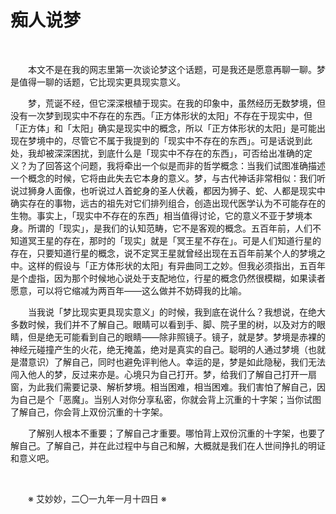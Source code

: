 # 痴人说梦

&emsp;&emsp;

&emsp;&emsp;本文不是在我的网志里第一次谈论梦这个话题，可是我还是愿意再聊一聊。梦是值得一聊的话题，它比现实更具现实意义。

&emsp;&emsp;梦，荒诞不经，但它深深根植于现实。在我的印象中，虽然经历无数梦境，但没有一次梦到现实中不存在的东西。「正方体形状的太阳」不存在于现实中，但「正方体」和「太阳」确实是现实中的概念，所以「正方体形状的太阳」是可能出现在梦境中的，尽管它不属于我提到的「现实中不存在的东西」。可是话说到此处，我却被深深困扰，到底什么是「现实中不存在的东西」，可否给出准确的定义？为了回答这个问题，我将牵出一个似是而非的哲学概念：当我们试图准确描述一个概念的时候，它将由此失去它本身的意义。梦，与古代神话非常相似：我们听说过狮身人面像，也听说过人首蛇身的圣人伏羲，都因为狮子、蛇、人都是现实中确实存在的事物，远古的祖先对它们排列组合，创造出现代医学认为不可能存在的生物。事实上，「现实中不存在的东西」相当值得讨论，它的意义不亚于梦境本身。所谓的「现实」，是我们的认知范畴，它不是客观的概念。五百年前，人们不知道冥王星的存在，那时的「现实」就是「冥王星不存在」。可是人们知道行星的存在，只要知道行星的概念，说不定冥王星就曾经出现在五百年前某个人的梦境之中。这样的假设与「正方体形状的太阳」有异曲同工之妙。但我必须指出，五百年是个虚指，因为那个时候地心说处于支配地位，行星的概念仍然很模糊，如果读者愿意，可以将它缩减为两百年——这么做并不妨碍我的比喻。

&emsp;&emsp;当我说「梦比现实更具现实意义」的时候，我到底在说什么？我想说，在绝大多数时候，我们并不了解自己。眼睛可以看到手、脚、院子里的树，以及对方的眼睛，但是绝无可能看到自己的眼睛——除非照镜子。镜子，就是梦。梦境是赤裸的神经元碰撞产生的火花，绝无掩盖，绝对是真实的自己。聪明的人通过梦境（也就是潜意识）了解自己，同时也避免评判他人。幸运的是，梦是如此隐秘，我们无法闯入他人的梦，反过来亦是。心境只为自己打开。梦，给我们了解自己打开一扇窗，为此我们需要记录、解析梦境。相当困难，相当困难。我们害怕了解自己，因为自己是个「恶魔」。当别人对你分享私密，你就会背上沉重的十字架；当你试图了解自己，你会背上双份沉重的十字架。

&emsp;&emsp;了解别人根本不重要；了解自己才重要。哪怕背上双份沉重的十字架，也要了解自己。了解自己，并在此过程中与自己和解，大概就是我们在人世间挣扎的明证和意义吧。

&emsp;&emsp;

&emsp;&emsp;※ 艾妙妙，二〇一九年一月十四日 ※